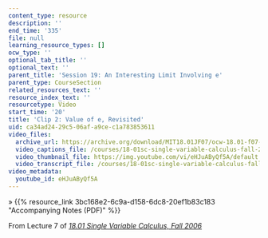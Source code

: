 ```yaml
---
content_type: resource
description: ''
end_time: '335'
file: null
learning_resource_types: []
ocw_type: ''
optional_tab_title: ''
optional_text: ''
parent_title: 'Session 19: An Interesting Limit Involving e'
parent_type: CourseSection
related_resources_text: ''
resource_index_text: ''
resourcetype: Video
start_time: '20'
title: 'Clip 2: Value of e, Revisited'
uid: ca34ad24-29c5-06af-a9ce-c1a783853611
video_files:
  archive_url: https://archive.org/download/MIT18.01JF07/ocw-18.01-f07-lec07_300k.mp4
  video_captions_file: /courses/18-01sc-single-variable-calculus-fall-2010/4528d450d01f5bf482e5ec68818b2854_eHJuAByQf5A.vtt
  video_thumbnail_file: https://img.youtube.com/vi/eHJuAByQf5A/default.jpg
  video_transcript_file: /courses/18-01sc-single-variable-calculus-fall-2010/09936931a0ae9ada383dbda1ca71c408_eHJuAByQf5A.pdf
video_metadata:
  youtube_id: eHJuAByQf5A
---
```


» {{% resource_link 3bc168e2-6c9a-d158-6dc8-20ef1b83c183 "Accompanying Notes (PDF)" %}}

From Lecture 7 of [_18.01 Single Variable Calculus, Fall 2006_](/courses/18-01-single-variable-calculus-fall-2006/video_galleries/video-lectures)